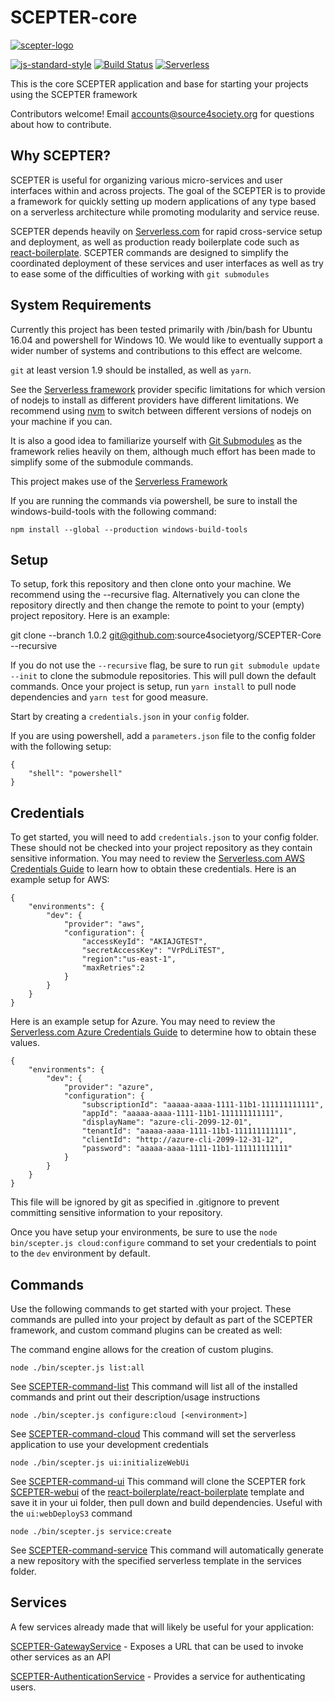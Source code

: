 # SCEPTER-core

[![scepter-logo](http://res.cloudinary.com/source-4-society/image/upload/v1514622047/scepter_hzpcqt.png)](https://github.com/source4societyorg/SCEPTER-core)

[![js-standard-style](https://cdn.rawgit.com/standard/standard/master/badge.svg)](http://standardjs.com)
[![Build Status](https://travis-ci.org/source4societyorg/SCEPTER-Core.svg?branch=master)](https://travis-ci.org/source4societyorg/SCEPTER-Core)
[![Serverless](http://public.serverless.com/badges/v1.svg)](http://serverless.com)

This is the core SCEPTER application and base for starting your projects using the SCEPTER framework

Contributors welcome! Email accounts@source4society.org for questions about how to contribute.

## Why SCEPTER?

SCEPTER is useful for organizing various micro-services and user interfaces within and across projects. The goal of the SCEPTER is to provide a framework for quickly setting up modern applications of any type based on a serverless architecture while promoting modularity and service reuse.

SCEPTER depends heavily on [Serverless.com](Serverless.com) for rapid cross-service setup and deployment, as well as production ready boilerplate code such as [react-boilerplate](https://github.com/react-boilerplate/react-boilerplate). SCEPTER commands are designed to simplify the coordinated deployment of these services and user interfaces as well as try to ease some of the difficulties of working with `git submodules`

## System Requirements

Currently this project has been tested primarily with /bin/bash for Ubuntu 16.04 and powershell for Windows 10. We would like to eventually support a wider number of systems and contributions to this effect are welcome.

`git` at least version 1.9 should be installed, as well as `yarn`.

See the [Serverless framework](https://serverless.com) provider specific limitations for which version of nodejs to install as different providers have different limitations. We recommend using [nvm](https://github.com/creationix/nvm) to switch between different versions of nodejs on your machine if you can.

It is also a good idea to familiarize yourself with [Git Submodules](https://git-scm.com/book/en/v2/Git-Tools-Submodules) as the framework relies heavily on them, although much effort has been made to simplify some of the submodule commands.

This project makes use of the [Serverless Framework](http://serverless.com)

If you are running the commands via powershell, be sure to install the windows-build-tools with the following command:

    npm install --global --production windows-build-tools

## Setup

To setup, fork this repository and then clone onto your machine. We recommend using the --recursive flag. Alternatively you can clone the repository directly and then change the remote to point to your (empty) project repository. Here is an example:

  git clone --branch 1.0.2 git@github.com:source4societyorg/SCEPTER-Core --recursive

If you do not use the `--recursive` flag, be sure to run `git submodule update --init` to clone the submodule repositories. This will pull down the default commands. Once your project is setup, run `yarn install` to pull node dependencies and `yarn test` for good measure.

Start by creating a `credentials.json` in your `config` folder. 

If you are using powershell, add a `parameters.json` file to the config folder with the following setup:

    {
        "shell": "powershell"
    }

## Credentials

To get started, you will need to add `credentials.json` to your config folder. These should not be checked into your project repository as they contain sensitive information. You may need to review the [Serverless.com AWS Credentials Guide](https://serverless.com/framework/docs/providers/aws/guide/credentials/) to learn how to obtain these credentials. Here is an example setup for AWS:

    {
        "environments": {
            "dev": {
                "provider": "aws",
                "configuration": { 
                    "accessKeyId": "AKIAJGTEST",
                    "secretAccessKey": "VrPdLiTEST",
                    "region":"us-east-1",
                    "maxRetries":2
                }
            }
        }
    }

Here is an example setup for Azure. You may need to review the [Serverless.com Azure Credentials Guide](https://serverless.com/framework/docs/providers/azure/guide/credentials/) to determine how to obtain these values.

    {
        "environments": {
            "dev": {
                "provider": "azure",
                "configuration": {
                    "subscriptionId": "aaaaa-aaaa-1111-11b1-111111111111",
                    "appId": "aaaaa-aaaa-1111-11b1-111111111111",
                    "displayName": "azure-cli-2099-12-01",
                    "tenantId": "aaaaa-aaaa-1111-11b1-111111111111",
                    "clientId": "http://azure-cli-2099-12-31-12",
                    "password": "aaaaa-aaaa-1111-11b1-111111111111"
                }
            }
        }
    }

This file will be ignored by git as specified in .gitignore to prevent committing sensitive information to your repository.

Once you have setup your environments, be sure to use the `node bin/scepter.js cloud:configure` command to set your credentials to point to the `dev` environment by default. 

## Commands

Use the following commands to get started with your project. These commands are pulled into your project by default as part of the SCEPTER framework, and custom command plugins can be created as well:

The command engine allows for the creation of custom plugins. 

    node ./bin/scepter.js list:all

See [SCEPTER-command-list](https://github.com/source4societyorg/SCEPTER-command-list) This command will list all of the installed commands and print out their description/usage instructions

    node ./bin/scepter.js configure:cloud [<environment>]

See  [SCEPTER-command-cloud](https://github.com/source4societyorg/SCEPTER-command-cloud) This command will set the serverless application to use your development credentials

    node ./bin/scepter.js ui:initializeWebUi

See  [SCEPTER-command-ui](https://github.com/source4societyorg/SCEPTER-command-ui) This command will clone the SCEPTER fork [SCEPTER-webui](https://github.com/source4societyorg/SCEPTER-webui) of the [react-boilerplate/react-boilerplate](https://github.com/react-boilerplate/react-boilerplate) template and save it in your ui folder, then pull down and build dependencies. Useful with the `ui:webDeployS3` command

    node ./bin/scepter.js service:create

See  [SCEPTER-command-service](https://github.com/source4societyorg/SCEPTER-command-service) This command will automatically generate a new repository with the specified serverless template in the services folder.

## Services

A few services already made that will likely be useful for your application:

  [SCEPTER-GatewayService](https://github.com/source4societyorg/SCEPTER-GatewayService) - Exposes a URL that can be used to invoke other services as an API

  [SCEPTER-AuthenticationService](https://github.com/source4societyorg/SCEPTER-AuthenticationService) - Provides a service for authenticating users.

